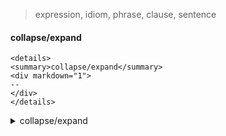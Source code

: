 >expression, idiom, phrase, clause, sentence

#### collapse/expand
```
<details>
<summary>collapse/expand</summary>
<div markdown="1">
--
</div>
</details>
```
<details>
<summary>collapse/expand</summary>
<div markdown="1">
--
</div>
</details>
